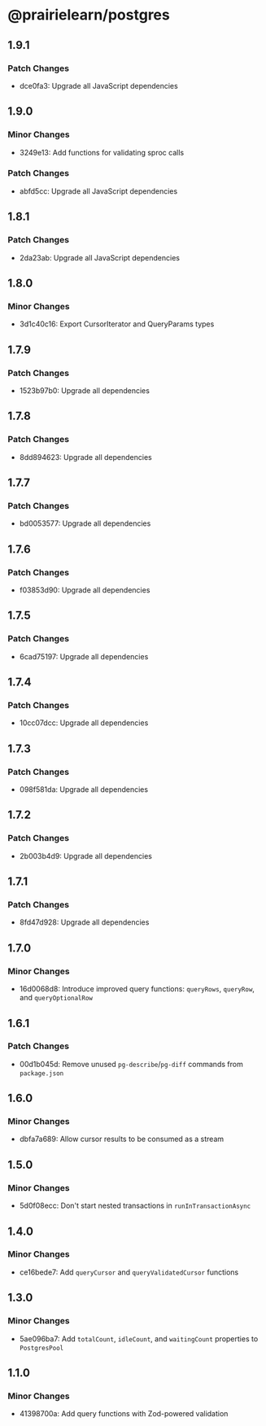 # @prairielearn/postgres

## 1.9.1

### Patch Changes

- dce0fa3: Upgrade all JavaScript dependencies

## 1.9.0

### Minor Changes

- 3249e13: Add functions for validating sproc calls

### Patch Changes

- abfd5cc: Upgrade all JavaScript dependencies

## 1.8.1

### Patch Changes

- 2da23ab: Upgrade all JavaScript dependencies

## 1.8.0

### Minor Changes

- 3d1c40c16: Export CursorIterator and QueryParams types

## 1.7.9

### Patch Changes

- 1523b97b0: Upgrade all dependencies

## 1.7.8

### Patch Changes

- 8dd894623: Upgrade all dependencies

## 1.7.7

### Patch Changes

- bd0053577: Upgrade all dependencies

## 1.7.6

### Patch Changes

- f03853d90: Upgrade all dependencies

## 1.7.5

### Patch Changes

- 6cad75197: Upgrade all dependencies

## 1.7.4

### Patch Changes

- 10cc07dcc: Upgrade all dependencies

## 1.7.3

### Patch Changes

- 098f581da: Upgrade all dependencies

## 1.7.2

### Patch Changes

- 2b003b4d9: Upgrade all dependencies

## 1.7.1

### Patch Changes

- 8fd47d928: Upgrade all dependencies

## 1.7.0

### Minor Changes

- 16d0068d8: Introduce improved query functions: `queryRows`, `queryRow`, and `queryOptionalRow`

## 1.6.1

### Patch Changes

- 00d1b045d: Remove unused `pg-describe`/`pg-diff` commands from `package.json`

## 1.6.0

### Minor Changes

- dbfa7a689: Allow cursor results to be consumed as a stream

## 1.5.0

### Minor Changes

- 5d0f08ecc: Don't start nested transactions in `runInTransactionAsync`

## 1.4.0

### Minor Changes

- ce16bede7: Add `queryCursor` and `queryValidatedCursor` functions

## 1.3.0

### Minor Changes

- 5ae096ba7: Add `totalCount`, `idleCount`, and `waitingCount` properties to `PostgresPool`

## 1.1.0

### Minor Changes

- 41398700a: Add query functions with Zod-powered validation
